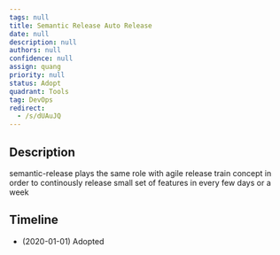 ```yaml
---
tags: null
title: Semantic Release Auto Release
date: null
description: null
authors: null
confidence: null
assign: quang
priority: null
status: Adopt
quadrant: Tools
tag: DevOps
redirect:
  - /s/dUAuJQ
---
```


## Description

semantic-release plays the same role with agile release train concept in order to continously release small set of features in every few days or a week

## Timeline

- (2020-01-01) Adopted
